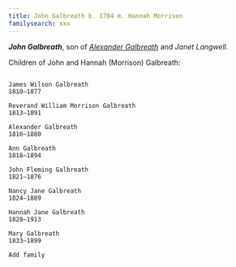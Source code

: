 ```yaml
---
title: John Galbreath b. 1784 m. Hannah Morrison
familysearch: xxx
---
```


***John Galbreath***, son of *[Alexander Galbreath](galbreath-alexander-1753.md)* and *Janet Langwell*.

Children of John and Hannah (Morrison) Galbreath:

```

James Wilson Galbreath
1810–1877

Reverand William Morrison Galbreath
1813–1891

Alexander Galbreath
1816–1880

Ann Galbreath
1818–1894

John Fleming Galbreath
1821–1876

Nancy Jane Galbreath
1824–1889

Hannah Jane Galbreath
1828–1913

Mary Galbreath
1833–1899

Add family
```
